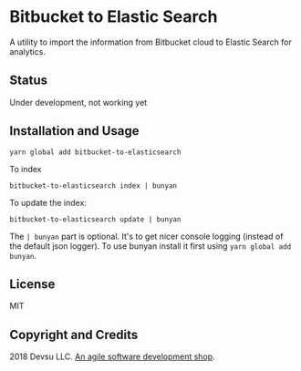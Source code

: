 # Bitbucket to Elastic Search

A utility to import the information from Bitbucket cloud to Elastic Search for analytics.

## Status

Under development, not working yet

## Installation and Usage

```
yarn global add bitbucket-to-elasticsearch
```

To index

```
bitbucket-to-elasticsearch index | bunyan
```

To update the index:

```
bitbucket-to-elasticsearch update | bunyan
```

The `| bunyan` part is optional. It's to get nicer console logging (instead of the default json logger). To use bunyan install it first using `yarn global add bunyan`.

## License
MIT

## Copyright and Credits
2018 Devsu LLC. [An agile software development shop](https://devsu.com).